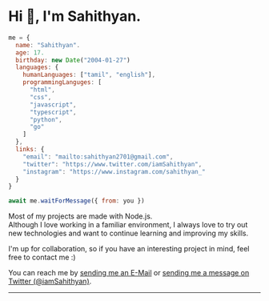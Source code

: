 # Hi 👋, I'm Sahithyan.

```javascript
me = {
  name: "Sahithyan".
  age: 17.
  birthday: new Date("2004-01-27")
  languages: {
    humanLanguages: ["tamil", "english"],
    programmingLanguges: [
      "html",
      "css",
      "javascript",
      "typescript",
      "python",
      "go"
    ]
  },
  links: {
    "email": "mailto:sahithyan2701@gmail.com",
    "twitter": "https://www.twitter.com/iamSahithyan",
    "instagram": "https://www.instagram.com/sahithyan_"
  }
}

await me.waitForMessage({ from: you })
```
 
Most of my projects are made with Node.js.  
Although I love working in a familiar environment, I always love to try out new technologies and want to continue learning and improving my skills.  
  
I'm up for collaboration, so if you have an interesting project in mind, feel free to contact me :)  

You can reach me by [sending me an E-Mail](mailto:sahithyan2701@gmail.com) or [sending me a message on Twitter (@iamSahithyan)](https://www.twitter.com/iamSahithyan).

---
